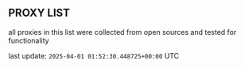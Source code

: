 ## PROXY LIST

all proxies in this list were collected from open sources and tested for functionality

last update: `2025-04-01 01:52:30.448725+00:00` UTC